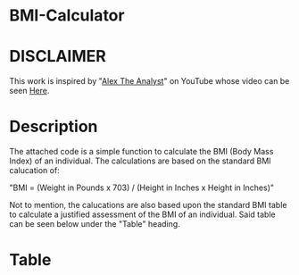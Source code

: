 # BMI-Calculator

# DISCLAIMER
This work is inspired by "[Alex The Analyst](https://www.youtube.com/@AlexTheAnalyst)" on YouTube whose video can be seen [Here](https://www.youtube.com/watch?v=ey1VNjU0YbM).  

# Description
The attached code is a simple function to calculate the BMI (Body Mass Index) of an individual.
The calculations are based on the standard BMI calucation of: 

"BMI = (Weight in Pounds x 703) / (Height in Inches x Height in Inches)"

Not to mention, the calucations are also based upon the standard BMI table to calculate a justified assessment of the BMI of an individual.  Said table can be seen below under the "Table" heading.

# Table


